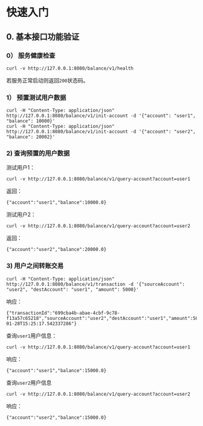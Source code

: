 # 快速入门

## 0. 基本接口功能验证
### 0） 服务健康检查
```shell
curl -v http://127.0.0.1:8080/balance/v1/health
```
若服务正常启动则返回`200`状态码。
### 1） 预置测试用户数据
```shell
curl -H "Content-Type: application/json" http://127.0.0.1:8080/balance/v1/init-account -d '{"account": "user1", "balance": 10000}'
curl -H "Content-Type: application/json" http://127.0.0.1:8080/balance/v1/init-account -d '{"account": "user2", "balance": 20002}'
```

### 2) 查询预置的用户数据
测试用户1：
```shell
curl -v http://127.0.0.1:8080/balance/v1/query-account?account=user1
```
返回：

```
{"account":"user1","balance":10000.0}
```
测试用户2：
```shell
curl -v http://127.0.0.1:8080/balance/v1/query-account?account=user2
```
返回：
```
{"account":"user2","balance":20000.0}
```

### 3) 用户之间转账交易
```shell
curl -H "Content-Type: application/json" http://127.0.0.1:8080/balance/v1/transaction -d '{"sourceAccount": "user2", "destAccount": "user1", "amount": 5000}'
```
响应：
```shell
{"transactionId":"699cba4b-abae-4cbf-9c78-f13a57c65218","sourceAccount":"user2","destAccount":"user1","amount":5000.0,"timestamp":"2025-01-28T15:25:17.542337286"}
```
查询`user1`用户信息：
```shell
curl -v http://127.0.0.1:8080/balance/v1/query-account?account=user1
```
响应：
```
{"account":"user1","balance":15000.0}
```
查询`user2`用户信息
```shell
curl -v http://127.0.0.1:8080/balance/v1/query-account?account=user2
```
响应：
```
{"account":"user2","balance":15000.0}
```